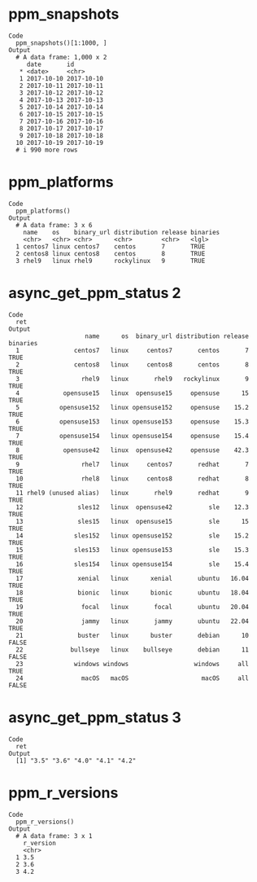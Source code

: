 # ppm_snapshots

    Code
      ppm_snapshots()[1:1000, ]
    Output
      # A data frame: 1,000 x 2
         date       id        
       * <date>     <chr>     
       1 2017-10-10 2017-10-10
       2 2017-10-11 2017-10-11
       3 2017-10-12 2017-10-12
       4 2017-10-13 2017-10-13
       5 2017-10-14 2017-10-14
       6 2017-10-15 2017-10-15
       7 2017-10-16 2017-10-16
       8 2017-10-17 2017-10-17
       9 2017-10-18 2017-10-18
      10 2017-10-19 2017-10-19
      # i 990 more rows

# ppm_platforms

    Code
      ppm_platforms()
    Output
      # A data frame: 3 x 6
        name    os    binary_url distribution release binaries
        <chr>   <chr> <chr>      <chr>        <chr>   <lgl>   
      1 centos7 linux centos7    centos       7       TRUE    
      2 centos8 linux centos8    centos       8       TRUE    
      3 rhel9   linux rhel9      rockylinux   9       TRUE    

# async_get_ppm_status 2

    Code
      ret
    Output
                         name      os  binary_url distribution release binaries
      1               centos7   linux     centos7       centos       7     TRUE
      2               centos8   linux     centos8       centos       8     TRUE
      3                 rhel9   linux       rhel9   rockylinux       9     TRUE
      4            opensuse15   linux  opensuse15     opensuse      15     TRUE
      5           opensuse152   linux opensuse152     opensuse    15.2     TRUE
      6           opensuse153   linux opensuse153     opensuse    15.3     TRUE
      7           opensuse154   linux opensuse154     opensuse    15.4     TRUE
      8            opensuse42   linux  opensuse42     opensuse    42.3     TRUE
      9                 rhel7   linux     centos7       redhat       7     TRUE
      10                rhel8   linux     centos8       redhat       8     TRUE
      11 rhel9 (unused alias)   linux       rhel9       redhat       9     TRUE
      12               sles12   linux  opensuse42          sle    12.3     TRUE
      13               sles15   linux  opensuse15          sle      15     TRUE
      14              sles152   linux opensuse152          sle    15.2     TRUE
      15              sles153   linux opensuse153          sle    15.3     TRUE
      16              sles154   linux opensuse154          sle    15.4     TRUE
      17               xenial   linux      xenial       ubuntu   16.04     TRUE
      18               bionic   linux      bionic       ubuntu   18.04     TRUE
      19                focal   linux       focal       ubuntu   20.04     TRUE
      20                jammy   linux       jammy       ubuntu   22.04     TRUE
      21               buster   linux      buster       debian      10    FALSE
      22             bullseye   linux    bullseye       debian      11    FALSE
      23              windows windows                  windows     all     TRUE
      24                macOS   macOS                    macOS     all    FALSE

# async_get_ppm_status 3

    Code
      ret
    Output
      [1] "3.5" "3.6" "4.0" "4.1" "4.2"

# ppm_r_versions

    Code
      ppm_r_versions()
    Output
      # A data frame: 3 x 1
        r_version
        <chr>    
      1 3.5      
      2 3.6      
      3 4.2      

